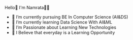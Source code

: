 Hello👋 
I'm Namrata👩‍🎓

- 🔭 I’m currently pursuing BE In Computer Science (AI&DS)
- 🌱 I’m currently learning Data Science With AI&ML
- 👯 I’m Passionate about Learning New Technologies
- 🤔 I Believe that everyday is a Learning Opportunity
  
